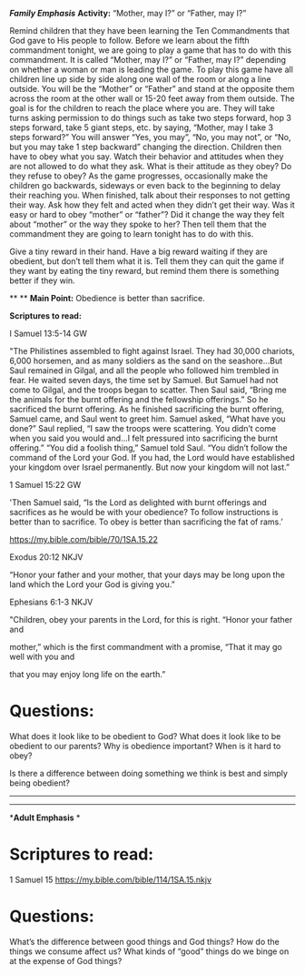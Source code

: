 ***Family Emphasis***
**Activity:**
“Mother, may I?” or “Father, may I?”

Remind children that they have been learning the Ten Commandments that God gave to His people to follow. Before we learn about the fifth commandment tonight, we are going to play a game that has to do with this commandment. It is called “Mother, may I?” or “Father, may I?” depending on whether a woman or man is leading the game. To play this game have all children line up side by side along one wall of the room or along a line outside. You will be the “Mother” or “Father” and stand at the opposite them across the room at the other wall or 15-20 feet away from them outside. The goal is for the children to reach the place where you are. They will take turns asking permission to do things such as take two steps forward, hop 3 steps forward, take 5 giant steps, etc. by saying, “Mother, may I take 3 steps forward?” You will answer “Yes, you may”, “No, you may not”, or “No, but you may take 1 step backward” changing the direction. Children then have to obey what you say. Watch their behavior and attitudes when they are not allowed to do what they ask. What is their attitude as they obey? Do they refuse to obey? As the game progresses, occasionally make the children go backwards, sideways or even back to the beginning to delay their reaching you. When finished, talk about their responses to not getting their way. Ask how they felt and acted when they didn’t get their way. Was it easy or hard to obey “mother” or “father”? Did it change the way they felt about “mother” or the way they spoke to her? Then tell them that the commandment they are going to learn tonight has to do with this.

Give a tiny reward in their hand. Have a big reward waiting if they are obedient, but don’t tell them what it is. Tell them they can quit the game if they want by eating the tiny reward, but remind them there is something better if they win.

**
**
**Main Point:**
Obedience is better than sacrifice.

**Scriptures to read:**

I Samuel 13:5-14 GW

"The Philistines assembled to fight against Israel. They had 30,000 chariots, 6,000 horsemen, and as many soldiers as the sand on the seashore...But Saul remained in Gilgal, and all the people who followed him trembled in fear. He waited seven days, the time set by Samuel. But Samuel had not come to Gilgal, and the troops began to scatter. Then Saul said, “Bring me the animals for the burnt offering and the fellowship offerings.” So he sacrificed the burnt offering. As he finished sacrificing the burnt offering, Samuel came, and Saul went to greet him. Samuel asked, “What have you done?” Saul replied, “I saw the troops were scattering. You didn’t come when you said you would and...I felt pressured into sacrificing the burnt offering.” “You did a foolish thing,” Samuel told Saul. “You didn’t follow the command of the Lord your God. If you had, the Lord would have established your kingdom over Israel permanently. But now your kingdom will not last.”

1 Samuel 15:22 GW

'Then Samuel said, “Is the Lord as delighted with burnt offerings and sacrifices as he would be with your obedience? To follow instructions is better than to sacrifice. To obey is better than sacrificing the fat of rams.’

https://my.bible.com/bible/70/1SA.15.22

Exodus 20:12 NKJV

“Honor your father and your mother, that your days may be long upon the land which the Lord your God is giving you.”

Ephesians 6:1-3 NKJV

"Children, obey your parents in the Lord, for this is right. “Honor your father and

mother,” which is the first commandment with a promise, “That it may go well with you and

that you may enjoy long life on the earth.”

# Questions:

What does it look like to be obedient to God?
What does it look like to be obedient to our parents?
Why is obedience important?
When is it hard to obey?

Is there a difference between doing something we think is best and simply being obedient?

***
***
***Adult Emphasis**
*

# **Scriptures to read:**

1 Samuel 15
https://my.bible.com/bible/114/1SA.15.nkjv

#

# Questions:

What’s the difference between good things and God things?
How do the things we consume affect us?
What kinds of “good” things do we binge on at the expense of God things?
